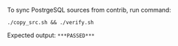 To sync PostrgeSQL sources from contrib, run command:

```
./copy_src.sh && ./verify.sh
```

Expected output: ```***PASSED***```
